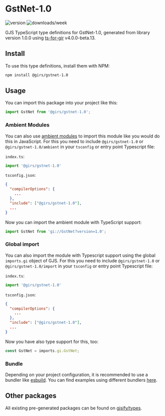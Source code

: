 
# GstNet-1.0

![version](https://img.shields.io/npm/v/@girs/gstnet-1.0)
![downloads/week](https://img.shields.io/npm/dw/@girs/gstnet-1.0)


GJS TypeScript type definitions for GstNet-1.0, generated from library version 1.0.0 using [ts-for-gir](https://github.com/gjsify/ts-for-gir) v4.0.0-beta.13.


## Install

To use this type definitions, install them with NPM:
```bash
npm install @girs/gstnet-1.0
```

## Usage

You can import this package into your project like this:
```ts
import GstNet from '@girs/gstnet-1.0';
```

### Ambient Modules

You can also use [ambient modules](https://github.com/gjsify/ts-for-gir/tree/main/packages/cli#ambient-modules) to import this module like you would do this in JavaScript.
For this you need to include `@girs/gstnet-1.0` or `@girs/gstnet-1.0/ambient` in your `tsconfig` or entry point Typescript file:

`index.ts`:
```ts
import '@girs/gstnet-1.0'
```

`tsconfig.json`:
```json
{
  "compilerOptions": {
    ...
  },
  "include": ["@girs/gstnet-1.0"],
  ...
}
```

Now you can import the ambient module with TypeScript support: 

```ts
import GstNet from 'gi://GstNet?version=1.0';
```

### Global import

You can also import the module with Typescript support using the global `imports.gi` object of GJS.
For this you need to include `@girs/gstnet-1.0` or `@girs/gstnet-1.0/import` in your `tsconfig` or entry point Typescript file:

`index.ts`:
```ts
import '@girs/gstnet-1.0'
```

`tsconfig.json`:
```json
{
  "compilerOptions": {
    ...
  },
  "include": ["@girs/gstnet-1.0"],
  ...
}
```

Now you have also type support for this, too:

```ts
const GstNet = imports.gi.GstNet;
```

### Bundle

Depending on your project configuration, it is recommended to use a bundler like [esbuild](https://esbuild.github.io/). You can find examples using different bundlers [here](https://github.com/gjsify/ts-for-gir/tree/main/examples).

## Other packages

All existing pre-generated packages can be found on [gjsify/types](https://github.com/gjsify/types).

